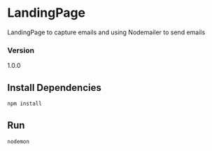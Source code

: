 # LandingPage

LandingPage to capture emails and using Nodemailer to send emails

### Version

1.0.0

## Install Dependencies

```bash
npm install 
```

## Run

```bash
nodemon
```
